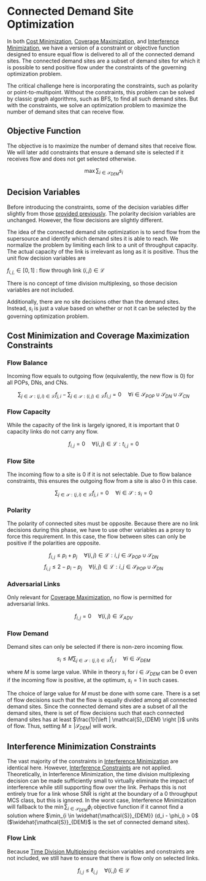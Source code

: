 # Connected Demand Site Optimization

In both [Cost Minimization](Cost_Minimization.md#minimum-coverage),
[Coverage Maximization](Coverage_Maximization.md#objective-function), and
[Interference Minimization](Interference_Minimization.md#objective-function),
we have a version of a constraint or objective function designed to ensure
equal flow is delivered to all of the connected demand sites. The connected
demand sites are a subset of demand sites for which it is possible to send
positive flow under the constraints of the governing optimization problem.

The critical challenge here is incorporating the constraints, such as polarity
or point-to-multipoint. Without the constraints, this problem can be solved by
classic graph algorithms, such as BFS, to find all such demand sites. But with
the constraints, we solve an optimization problem to maximize the number of
demand sites that can receive flow.

## Objective Function

The objective is to maximize the number of demand sites that receive flow. We
will later add constraints that ensure a demand site is selected if it receives
flow and does not get selected otherwise.

$$
\max \sum_{i \in \mathcal{S}_{DEM}} s_i
$$

## Decision Variables

Before introducing the constraints, some of the decision variables differ
slightly from those [provided previously](Notation.md#decision-variables). The
polarity decision variables are unchanged. However, the flow decisions are
slightly different.

The idea of the connected demand site optimization is to send flow from the
supersource and identify which demand sites it is able to reach. We normalize
the problem by limiting each link to a unit of throughput capacity. The actual
capacity of the link is irrelevant as long as it is positive. Thus the unit
flow decision variables are

$f_{i,j,} \in [0, 1]$ : flow through link $(i, j) \in \mathcal{L}$

There is no concept of time division multiplexing, so those decision variables
are not included.

Additionally, there are no site decisions other than the demand sites. Instead,
$s_i$ is just a value based on whether or not it can be selected by the
governing optimization problem.

## Cost Minimization and Coverage Maximization Constraints

### Flow Balance

Incoming flow equals to outgoing flow (equivalently, the new flow is 0) for all
POPs, DNs, and CNs.

$$
\sum_{j\in\mathcal{S}:(j,i) \in \mathcal{L}} f_{j,i} - \sum_{j\in\mathcal{S}:(i,j) \in \mathcal{L}} f_{i,j} = 0\; \; \; \; \; \forall i \in \mathcal{S}_{POP}\cup\mathcal{S}_{DN}\cup\mathcal{S}_{CN}
$$

### Flow Capacity

While the capacity of the link is largely ignored, it is important that 0
capacity links do not carry any flow.

$$
f_{i,j} = 0\; \; \; \; \; \forall (i,j) \in \mathcal{L}:t_{i,j}=0
$$

### Flow Site

The incoming flow to a site is 0 if it is not selectable. Due to flow balance
constraints, this ensures the outgoing flow from a site is also 0 in this case.

$$
\sum_{j\in\mathcal{S}:(j,i) \in \mathcal{L}} f_{j,i} = 0\; \; \; \; \; \forall i \in \mathcal{S}:s_i=0
$$

### Polarity

The polarity of connected sites must be opposite. Because there are no link
decisions during this phase, we have to use other variables as a proxy to force
this requirement. In this case, the flow between sites can only be positive if
the polarities are opposite.

$$
f_{i,j} \leq p_i + p_j\; \; \; \; \; \forall (i,j) \in \mathcal{L}:i,j \in \mathcal{S}_{POP}\cup\mathcal{S}_{DN}
$$
$$
f_{i,j} \leq 2 - p_i - p_j\; \; \; \; \; \forall (i,j) \in \mathcal{L}:i,j \in \mathcal{S}_{POP}\cup\mathcal{S}_{DN}
$$

### Adversarial Links

Only relevant for
[Coverage Maximization](Coverage_Maximization.md#adversarial-links), no flow
is permitted for adversarial links.

$$
f_{i,j} = 0\; \; \; \; \; \forall (i,j) \in \mathcal{L}_{ADV}
$$

### Flow Demand

Demand sites can only be selected if there is non-zero incoming flow.

$$
s_i \leq M \sum_{j\in\mathcal{S}:(j,i) \in \mathcal{L}} f_{j,i}\; \; \; \; \; \forall i \in \mathcal{S}_{DEM}
$$

where $M$ is some large value. While in theory $s_i$ for
$i \in \mathcal{S}_{DEM}$ can be 0 even if the incoming flow is positive, at
the optimum, $s_i=1$ in such cases.

The choice of large value for $M$ must be done with some care. There is a set
of flow decisions such that the flow is equally divided among all connected
demand sites. Since the connected demand sites are a subset of all the demand
sites, there is set of flow decisions such that each connected demand sites has
at least $\frac{1}{\left | \mathcal{S}_{DEM} \right |}$ units of flow. Thus, setting
$M \geq \left | \mathcal{S}_{DEM} \right |$ will work.

## Interference Minimization Constraints

The vast majority of the constraints in
[Interference Minimization](Interference_Minimization.md#constraints) are
identical here. However,
[Interference Constraints](Interference_Minimization.md#interference) are not
applied. Theoretically, in Interference Minimization, the time division
multiplexing decision can be made sufficiently small to virtually eliminate the
impact of interference while still supporting flow over the link. Perhaps this
is not entirely true for a link whose SNR is right at the boundary of a 0
throughput MCS class, but this is ignored. In the worst case, Interference
Minimization will fallback to the $\min\sum_{i \in \mathcal{S}_{DEM}} \phi_i$
objective function if it cannot find a solution where
$\min_{i \in \widehat{\mathcal{S}}_{DEM}} (d_i - \phi_i) > 0$
($\widehat{\mathcal{S}}_{DEM}$ is the set of connected demand sites).

### Flow Link

Because
[Time Division Multiplexing](Interference_Minimization.md#time-division-multiplexing)
decision variables and constraints are not included, we still have to ensure
that there is flow only on selected links.

$$
f_{i,j} \leq \ell_{i,j}\; \; \; \; \; \forall (i,j) \in \mathcal{L}
$$
